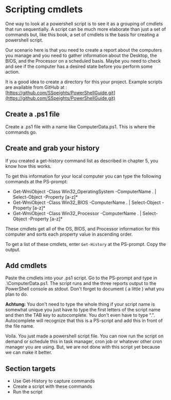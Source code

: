 # Scripting cmdlets

One way to look at a powershell script is to see it as a grouping of cmdlets that run sequentially. A script can be much more elaborate than just a set of commands but, like this book, a set of cmdlets is the basis for creating a powershell script.

Our scenario here is that you need to create a report about the computers you manage and you need to gather information about the Desktop, the BIOS, and the Processor on a scheduled basis. Maybe you need to check and see if the computer has a desired state before you perform some action.

It is a good idea to create a directory for this your project. Example scripts are available from GitHub at : [https://github.com/SSpeights/PowerShellGuide.git](https://github.com/SSpeights/PowerShellGuide.git)

## Create a .ps1 file

Create a .ps1 file with a name like ComputerData.ps1. This is where the commands go.

## Create and grab your history

If you created a get-history command list as described in chapter 5, you know how this works. 

To get this information for your local computer you can type the following commands at the PS-prompt:

* Get-WmiObject -Class Win32\_OperatingSystem -ComputerName . \| Select-Object -Property \[a-z\]\*
* Get-WmiObject -Class Win32\_BIOS -ComputerName . \| Select-Object -Property \[a-z\]\*
* Get-WmiObject -Class Win32\_Processor -ComputerName . \| Select-Object -Property \[a-z\]\*

These cmdlets get all of the OS, BIOS, and Processor information for this computer and sorts each property value in ascending order.

To get a list of these cmdlets, enter `Get-History` at the PS-prompt. Copy the output.

## Add cmdlets

Paste the cmdlets into your .ps1 script. Go to the PS-prompt and type in .\ComputerData.ps1. The script runs and the three reports output to the PowerShell console as stdout. Don't forget to document \( a little \) what you plan to do.

**Achtung:** You don't need to type the whole thing if your script name is somewhat unique you just have to type the first letters of the script name and then the TAB key to autocomplete. You don't even have to type ".\". Autocomplete will recognize that this is a PS-script and add this in front of the file name.

Voila. You just made a powershell script file. You can now run the script on demand or schedule this in task manager, cron job or whatever other cron manager you are using. But, we are not done with this script yet because we can make it better.

## Section targets

* Use Get-History to capture commands
* Create a script with these commands
* Run the script



